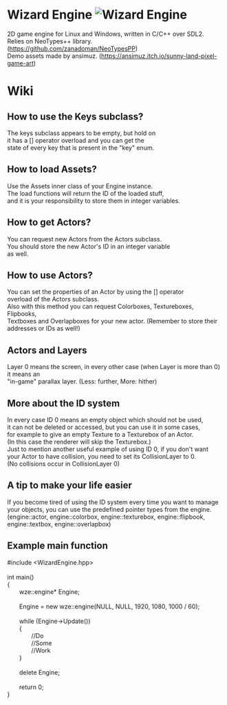 # Wizard Engine ![Wizard Engine](https://github.com/zanadoman/Wizard-Engine/blob/main/Build/engine/wizard.png)

2D game engine for Linux and Windows, written in C/C++ over SDL2. \
Relies on NeoTypes++ library. (https://github.com/zanadoman/NeoTypesPP) \
Demo assets made by ansimuz. (https://ansimuz.itch.io/sunny-land-pixel-game-art)

# Wiki

## How to use the Keys subclass?

The keys subclass appears to be empty, but hold on \
it has a [] operator overload and you can get the \
state of every key that is present in the "key" enum.

## How to load Assets?

Use the Assets inner class of your Engine instance. \
The load functions will return the ID of the loaded stuff, \
and it is your responsibility to store them in integer variables.

## How to get Actors?

You can request new Actors from the Actors subclass. \
You should store the new Actor's ID in an integer variable \
as well.

## How to use Actors?

You can set the properties of an Actor by using the [] operator \
overload of the Actors subclass. \
Also with this method you can request Colorboxes, Textureboxes, Flipbooks, \
Textboxes and Overlapboxes for your new actor. (Remember to store their addresses or IDs as well!)

## Actors and Layers

Layer 0 means the screen, in every other case (when Layer is more than 0) it means an \
"in-game" parallax layer. (Less: further, More: hither)

## More about the ID system

In every case ID 0 means an empty object which should not be used, \
it can not be deleted or accessed, but you can use it in some cases, \
for example to give an empty Texture to a Texturebox of an Actor. \
(In this case the renderer will skip the Texturebox.) \
Just to mention another useful example of using ID 0, if you don't want \
your Actor to have collision, you need to set its CollisionLayer to 0. \
(No collisions occur in CollisionLayer 0)

## A tip to make your life easier

If you become tired of using the ID system every time you want to manage \
your objects, you can use the predefined pointer types from the engine. \
(engine::actor, engine::colorbox, engine::texturebox, engine::flipbook, engine::textbox, engine::overlapbox)

## Example main function

#include \<WizardEngine.hpp\> \
\
int main() \
{\
&emsp;&emsp;wze::engine\* Engine; \
\
&emsp;&emsp;Engine = new wze::engine(NULL, NULL, 1920, 1080, 1000 / 60); \
\
&emsp;&emsp;while (Engine->Update()) \
&emsp;&emsp;{ \
&emsp;&emsp;&emsp;&emsp;//Do \
&emsp;&emsp;&emsp;&emsp;//Some \
&emsp;&emsp;&emsp;&emsp;//Work \
&emsp;&emsp;} \
\
&emsp;&emsp;delete Engine; \
\
&emsp;&emsp;return 0; \
}